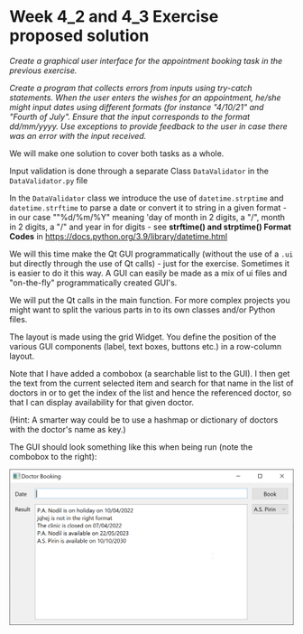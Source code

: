 # Week 4_2 and 4_3 Exercise proposed solution


*Create a graphical user interface for the appointment booking task in the previous exercise.*

*Create a program that collects errors from inputs using try-catch statements. When the user enters the wishes for an appointment, he/she might input dates using different formats (for instance "4/10/21" and "Fourth of July". Ensure that the input corresponds to the format dd/mm/yyyy. Use exceptions to provide feedback to the user in case there was an error with the input received.*

We will make one solution to cover both tasks as a whole.

Input validation is done through a separate Class `DataValidator` in the `DataValidator.py` file


In the `DataValidator` class we introduce the use of `datetime.strptime` and `datetime.strftime` to parse a date or
convert it to string in a given format - in our case ""%d/%m/%Y" meaning 'day of month in 2 digits, a "/", month in 2 digits,
a "/" and year in for digits - see **strftime() and strptime() Format Codes** in 
https://docs.python.org/3.9/library/datetime.html

We will this time make the Qt GUI programmatically (without the use of a `.ui` but directly through
the use of Qt calls) - just for the exercise. Sometimes it is easier to do it this way.
A GUI can easily be made as a mix of ui files and "on-the-fly" programmatically created
GUI's.

We will put the Qt calls in the main function. For more complex projects you might want
to split the various parts in to its own classes and/or Python files.

The layout is made using the grid Widget. You define the position of the various
GUI components (label, text boxes, buttons etc.) in a row-column layout.

Note that I have added a combobox (a searchable list to the GUI).
I then get the text from the current selected item and search for that name in the
list of doctors in or to get the index of the list and hence the referenced doctor, 
so that I can display availability for that given doctor.

(Hint: A smarter way could be to use a hashmap or dictionary of doctors with the doctor's name as key.)

The GUI should look something like this when being run (note the combobox to the right): 

![Doctor-Booking](Doctor-Booking.png)


